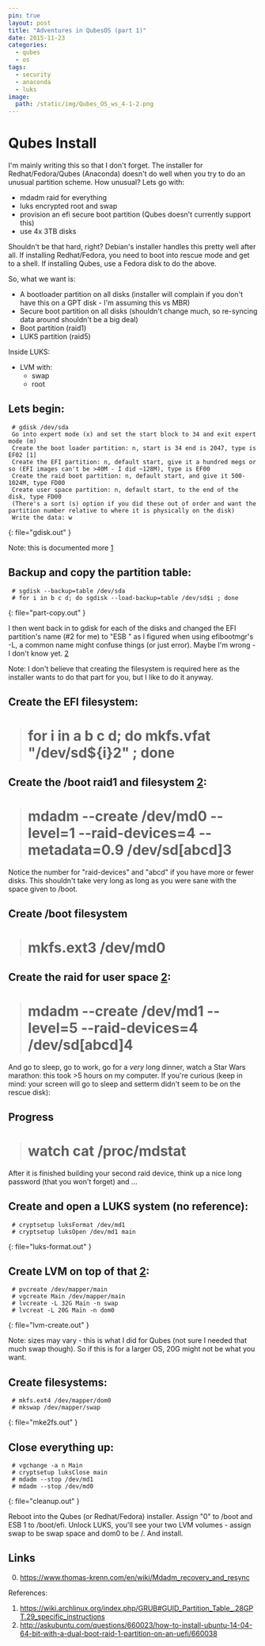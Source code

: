 ```yaml
---
pin: true
layout: post
title: "Adventures in QubesOS (part 1)"
date: 2015-11-23
categories:
  - qubes
  - os
tags:
  - security
  - anaconda
  - luks
image:
  path: /static/img/Qubes_OS_ws_4-1-2.png
---
```


# Qubes Install

I'm mainly writing this so that I don't forget. The installer for Redhat/Fedora/Qubes (Anaconda) doesn't do well when you try to do an unusual partition scheme. How unusual? Lets go with:
* mdadm raid for everything
* luks encrypted root and swap
* provision an efi secure boot partition (Qubes doesn't currently support this)
* use 4x 3TB disks

Shouldn't be that hard, right? Debian's installer handles this pretty well after all. If installing Redhat/Fedora, you need to boot into rescue mode and get to a shell. If installing Qubes, use a Fedora disk to do the above.

So, what we want is:
* A bootloader partition on all disks (installer will complain if you don't have this on a GPT disk - I'm assuming this vs MBR)
* Secure boot partition on all disks (shouldn't change much, so re-syncing data around shouldn't be a big deal)
* Boot partition (raid1)
* LUKS partition (raid5)

Inside LUKS:
* LVM with:
  - swap
  - root

## Lets begin:

```console
 # gdisk /dev/sda
 Go into expert mode (x) and set the start block to 34 and exit expert mode (m)
 Create the boot loader partition: n, start is 34 end is 2047, type is EF02 [1]
 Create the EFI partition: n, default start, give it a hundred megs or so (EFI images can't be >40M - I did ~128M), type is EF00
 Create the raid boot partition: n, default start, and give it 500-1024M, type FD00
 Create user space partition: n, default start, to the end of the disk, type FD00
 (There's a sort (s) option if you did these out of order and want the partition number relative to where it is physically on the disk)
 Write the data: w
```
{: file="gdisk.out" }

Note: this is documented more [1]

## Backup and copy the partition table:

```console
 # sgdisk --backup=table /dev/sda
 # for i in b c d; do sgdisk --load-backup=table /dev/sd$i ; done
```
{: file="part-copy.out" }

I then went back in to gdisk for each of the disks and changed the EFI partition's name (#2 for me) to "ESB <disk number>" as I figured when using efibootmgr's -L, a common name might confuse things (or just error). Maybe I'm wrong - I don't know yet. [2]

Note: I don't believe that creating the filesystem is required here as the installer wants to do that part for you, but I like to do it anyway.

## Create the EFI filesystem:

>  # for i in a b c d; do mkfs.vfat "/dev/sd${i}2" ; done

## Create the /boot raid1 and filesystem [2]:

>  # mdadm --create /dev/md0 --level=1 --raid-devices=4 --metadata=0.9 /dev/sd[abcd]3

Notice the number for "raid-devices" and "abcd" if you have more or fewer disks. This shouldn't take very long as long as you were sane with the space given to /boot.

## Create /boot filesystem

>  # mkfs.ext3 /dev/md0

## Create the raid for user space [2]:

>  # mdadm --create /dev/md1 --level=5 --raid-devices=4 /dev/sd[abcd]4

And go to sleep, go to work, go for a *very* long dinner, watch a Star Wars marathon: this took >5 hours on my computer. If you're curious (keep in mind: your screen will go to sleep and setterm didn't seem to be on the rescue disk):

## Progress

>  # watch cat /proc/mdstat

After it is finished building your second raid device, think up a nice long password (that you won't forget) and ...

## Create and open a LUKS system (no reference):

```console
 # cryptsetup luksFormat /dev/md1
 # cryptsetup luksOpen /dev/md1 main
```
{: file="luks-format.out" }

## Create LVM on top of that [2]:

```console
 # pvcreate /dev/mapper/main
 # vgcreate Main /dev/mapper/main
 # lvcreate -L 32G Main -n swap
 # lvcreat -L 20G Main -n dom0
```
{: file="lvm-create.out" }

Note: sizes may vary - this is what I did for Qubes (not sure I needed that much swap though). So if this is for a larger OS, 20G might not be what you want.

## Create filesystems:

```console
 # mkfs.ext4 /dev/mapper/dom0
 # mkswap /dev/mapper/swap
```
{: file="mke2fs.out" }

## Close everything up:

```console
 # vgchange -a n Main
 # cryptsetup luksClose main
 # mdadm --stop /dev/md1
 # mdadm --stop /dev/md0
```
{: file="cleanup.out" }

Reboot into the Qubes (or Redhat/Fedora) installer. Assign "0" to /boot and ESB 1 to /boot/efi. Unlock LUKS, you'll see  your two LVM volumes - assign swap to be swap space and dom0 to be /. And install.

## Links

0. https://www.thomas-krenn.com/en/wiki/Mdadm_recovery_and_resync

References:
1. https://wiki.archlinux.org/index.php/GRUB#GUID_Partition_Table_.28GPT.29_specific_instructions
2. http://askubuntu.com/questions/660023/how-to-install-ubuntu-14-04-64-bit-with-a-dual-boot-raid-1-partition-on-an-uefi/660038


[1]: https://wiki.archlinux.org/index.php/GRUB#GUID_Partition_Table_.28GPT.29_specific_instructions
[2]: http://askubuntu.com/questions/660023/how-to-install-ubuntu-14-04-64-bit-with-a-dual-boot-raid-1-partition-on-an-uefi/660038

